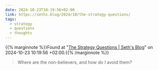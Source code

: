 ```yaml
---
date: 2024-10-23T10:19:56+02:00
link: https://seths.blog/2024/10/the-strategy-questions/
tags:
  - strategy
  - questions
  - thoughts
---
```

{{% marginnote %}}Found at "[The Strategy Questions | Seth's Blog](https://web.archive.org/web/20241023101956/https://seths.blog/2024/10/the-strategy-questions/)" on 2024-10-23 10:19:56 +02:00.{{% /marginnote %}}

> Where are the non-believers, and how do I avoid them?